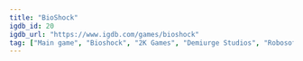 ```yaml
---
title: "BioShock"
igdb_id: 20
igdb_url: "https://www.igdb.com/games/bioshock"
tag: ["Main game", "Bioshock", "2K Games", "Demiurge Studios", "Robosoft Technologies", "2K Boston", "2K Australia", "Shooter", "Puzzle", "Role-playing (RPG)", "Adventure", "Single player", "First person", "Action", "Science fiction", "Horror", "Stealth", "Open world"]
---
```

